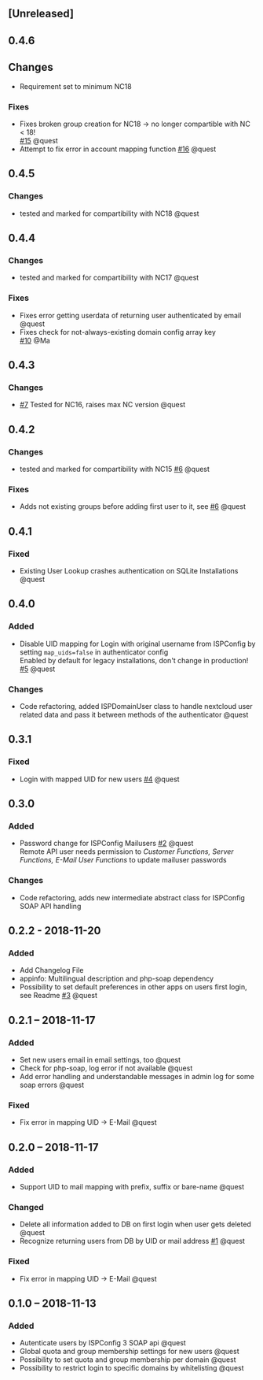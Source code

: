 ## [Unreleased]

## 0.4.6

## Changes
- Requirement set to minimum NC18

### Fixes
- Fixes broken group creation for NC18 -> no longer compartible with NC < 18!  
  [#15](https://spicyhub.de/spicy-web/nextcloud-user-ispconfig/issues/15) @quest
- Attempt to fix error in account mapping function
  [#16](https://spicyhub.de/spicy-web/nextcloud-user-ispconfig/issues/16) @quest

## 0.4.5

### Changes
- tested and marked for compartibility with NC18 @quest

## 0.4.4

### Changes
- tested and marked for compartibility with NC17 @quest

### Fixes
- Fixes error getting userdata of returning user authenticated by email  
  @quest
- Fixes check for not-always-existing domain config array key  
  [#10](https://spicyhub.de/spicy-web/nextcloud-user-ispconfig/issues/10) @Ma


## 0.4.3

### Changes
- [#7](https://spicyhub.de/spicy-web/nextcloud-user-ispconfig/issues/7) Tested for NC16, raises max NC version @quest

## 0.4.2

### Changes
- tested and marked for compartibility with NC15
  [#6](https://spicyhub.de/spicy-web/nextcloud-user-ispconfig/issues/6) @quest

### Fixes
- Adds not existing groups before adding first user to it, see
  [#6](https://spicyhub.de/spicy-web/nextcloud-user-ispconfig/issues/6) @quest

## 0.4.1

### Fixed
- Existing User Lookup crashes authentication on SQLite Installations
  @quest

## 0.4.0

### Added
- Disable UID mapping for Login with original username from ISPConfig by setting `map_uids=false` in authenticator config  
  Enabled by default for legacy installations, don't change in production!  
  [#5](https://spicyhub.de/spicy-web/nextcloud-user-ispconfig/issues/5) @quest

### Changes
- Code refactoring, added ISPDomainUser class to handle nextcloud user related data and pass it between methods of the authenticator
  @quest

## 0.3.1

### Fixed
- Login with mapped UID for new users
  [#4](https://spicyhub.de/spicy-web/nextcloud-user-ispconfig/issues/4) @quest

## 0.3.0

### Added
- Password change for ISPConfig Mailusers
  [#2](https://spicyhub.de/spicy-web/nextcloud-user-ispconfig/issues/2) @quest  
  Remote API user needs permission to *Customer Functions, Server Functions, E-Mail User Functions* to update mailuser passwords

### Changes
- Code refactoring, adds new intermediate abstract class for ISPConfig SOAP API handling

## 0.2.2 - 2018-11-20
### Added
- Add Changelog File
- appinfo: Multilingual description and php-soap dependency
- Possibility to set default preferences in other apps on users first login, see Readme
  [#3](https://spicyhub.de/spicy-web/nextcloud-user-ispconfig/issues/3) @quest

## 0.2.1 – 2018-11-17
### Added
- Set new users email in email settings, too
  @quest
- Check for php-soap, log error if not available
  @quest
- Add error handling and understandable messages in admin log for some soap errors
  @quest
  
### Fixed
- Fix error in mapping UID -> E-Mail
  @quest

## 0.2.0 – 2018-11-17
### Added
- Support UID to mail mapping with prefix, suffix or bare-name
  @quest

### Changed
- Delete all information added to DB on first login when user gets deleted
  @quest
- Recognize returning users from DB by UID or mail address
  [#1](https://spicyhub.de/spicy-web/nextcloud-user-ispconfig/issues/1) @quest

### Fixed
- Fix error in mapping UID -> E-Mail
  @quest

## 0.1.0 – 2018-11-13
### Added
- Autenticate users by ISPConfig 3 SOAP api
  @quest
- Global quota and group membership settings for new users
  @quest
- Possibility to set quota and group membership per domain
  @quest
- Possibility to restrict login to specific domains by whitelisting
  @quest
